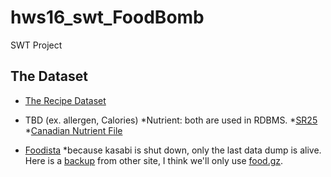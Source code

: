 # hws16_swt_FoodBomb
SWT Project

## The Dataset

- [The Recipe Dataset](https://ckannet-storage.commondatastorage.googleapis.com/2015-04-16T11:22:17.374Z/recipe-dataset.ttl)
- TBD (ex. allergen, Calories)
	*Nutrient: both are used in RDBMS.
	*[SR25](https://www.ars.usda.gov/northeast-area/beltsville-md/beltsville-human-nutrition-research-center/nutrient-data-laboratory/docs/sr25-download-files/)
	*[Canadian Nutrient File](http://www.hc-sc.gc.ca/fn-an/nutrition/fiche-nutri-data/cnf_downloads-telechargement_fcen-eng.php)

- [Foodista](https://datahub.io/dataset/foodista)
	*because kasabi is shut down, only the last data dump is alive. Here is a [backup](https://archive.org/download/kasabi) from other site, I think we'll only use [food.gz](https://archive.org/download/kasabi/food.gz).
